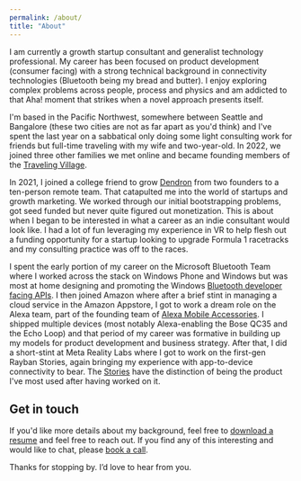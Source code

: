 ```yaml
---
permalink: /about/
title: "About"
---
```


I am currently a growth startup consultant and generalist technology professional. My career has been focused on product development (consumer facing) with a strong technical background in connectivity technologies (Bluetooth being my bread and butter). I enjoy exploring complex problems across people, process and physics and am addicted to that Aha! moment that strikes when a novel approach presents itself. 

I'm based in the Pacific Northwest, somewhere between Seattle and Bangalore (these two cities are not as far apart as you'd think) and I've spent the last year on a sabbatical only doing some light consulting work for friends but full-time traveling with my wife and two-year-old. In 2022, we joined three other families we met online and became founding members of the [Traveling Village](https://travelingvillage.com/). 

In 2021, I joined a college friend to grow [Dendron](https://www.dendron.so/) from two founders to a ten-person remote team. That catapulted me into the world of startups and growth marketing. We worked through our initial bootstrapping problems, got seed funded but never quite figured out monetization. This is about when I began to be interested in what a career as an indie consultant would look like. I had a lot of fun leveraging my experience in VR to help flesh out a funding opportunity for a startup looking to upgrade Formula 1 racetracks and my consulting practice was off to the races. 

I spent the early portion of my career on the Microsoft Bluetooth Team where I worked across the stack on Windows Phone and Windows but was most at home designing and promoting the Windows [Bluetooth developer facing APIs](https://learn.microsoft.com/en-us/events/build-2016/p416). I then joined Amazon where after a brief stint in managing a cloud service in the Amazon Appstore, I got to work a dream role on the Alexa team, part of the founding team of [Alexa Mobile Accessories](https://developer.amazon.com/en-US/docs/alexa/ama-kit/alexa-mobile-accessory-kit-overview.html). I shipped multiple devices (most notably Alexa-enabling the Bose QC35 and the Echo Loop) and that period of my career was formative in building up my models for product development and business strategy. After that, I did a short-stint at Meta Reality Labs where I got to work on the first-gen Rayban Stories, again bringing my experience with app-to-device connectivity to bear. The [Stories](https://tech.facebook.com/reality-labs/2021/9/ray-ban-and-facebook-introduce-ray-ban-stories-first-generation-smart-glasses/) have the distinction of being the product I've most used after having worked on it. 

## Get in touch

If you'd like more details about my background, feel free to [download a resume](/assets/pdf/kpats-resume.pdf) and feel free to reach out. If you find any of this interesting and would like to chat, please [book a call](https://cal.com/kpats/30min). 

Thanks for stopping by. I’d love to hear from you.